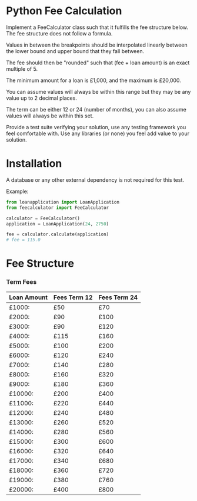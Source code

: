 # Python Fee Calculation

Implement a FeeCalculator class such that it fulfills the fee structure below. The
fee structure does not follow a formula.

Values in between the breakpoints should be interpolated linearly between the lower bound and upper bound that they fall between.

The fee should then be "rounded" such that (fee + loan amount) is an exact multiple of 5.

The minimum amount for a loan is £1,000, and the maximum is £20,000.

You can assume values will always be within this range but they may be any value up to 2 decimal places. 

The term can be either 12 or 24 (number of months),
you can also assume values will always be within this set.

Provide a test suite verifying your solution, use any testing framework you feel
comfortable with. Use any libraries (or none) you feel add value to your solution.


# Installation

A database or any other external dependency is not required for this test.

Example:
```python
from loanapplication import LoanApplication
from feecalculator import FeeCalculator

calculator = FeeCalculator()
application = LoanApplication(24, 2750)

fee = calculator.calculate(application)
# fee = 115.0
```
# Fee Structure

### Term Fees
Loan Amount | Fees Term 12 |  Fees Term 24
------------ | ------------- | -------------
£1000: | £50 | £70
£2000: | £90 | £100
£3000: | £90 | £120
£4000: | £115 | £160
£5000: | £100 | £200
£6000: | £120 | £240
£7000: | £140 | £280
£8000: | £160 | £320
£9000: | £180 | £360
£10000: | £200 | £400
£11000: | £220 | £440
£12000: | £240 | £480
£13000: | £260 | £520
£14000: | £280 | £560
£15000: | £300 | £600
£16000: | £320 | £640
£17000: | £340 | £680
£18000: | £360 | £720
£19000: | £380 | £760
£20000: | £400 | £800
